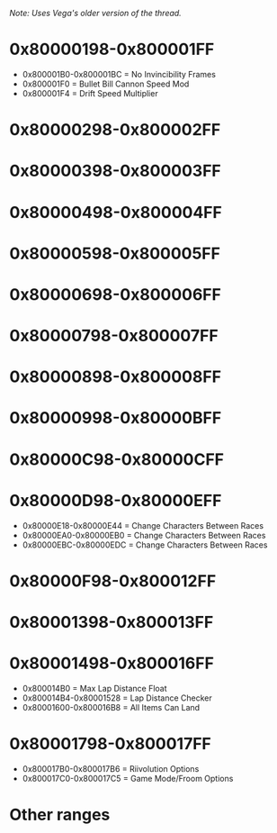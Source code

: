 *Note: Uses Vega's older version of the thread.*

# 0x80000198-0x800001FF
- 0x800001B0-0x800001BC = No Invincibility Frames
- 0x800001F0 = Bullet Bill Cannon Speed Mod 
- 0x800001F4 = Drift Speed Multiplier

# 0x80000298-0x800002FF

# 0x80000398-0x800003FF

# 0x80000498-0x800004FF

# 0x80000598-0x800005FF

# 0x80000698-0x800006FF

# 0x80000798-0x800007FF

# 0x80000898-0x800008FF

# 0x80000998-0x80000BFF

# 0x80000C98-0x80000CFF

# 0x80000D98-0x80000EFF
- 0x80000E18-0x80000E44 = Change Characters Between Races
- 0x80000EA0-0x80000EB0 = Change Characters Between Races
- 0x80000EBC-0x80000EDC = Change Characters Between Races

# 0x80000F98-0x800012FF

# 0x80001398-0x800013FF

# 0x80001498-0x800016FF
- 0x800014B0 = Max Lap Distance Float
- 0x800014B4-0x80001528 = Lap Distance Checker
- 0x80001600-0x800016B8 = All Items Can Land

# 0x80001798-0x800017FF
- 0x800017B0-0x800017B6 = Riivolution Options
- 0x800017C0-0x800017C5 = Game Mode/Froom Options

# Other ranges
